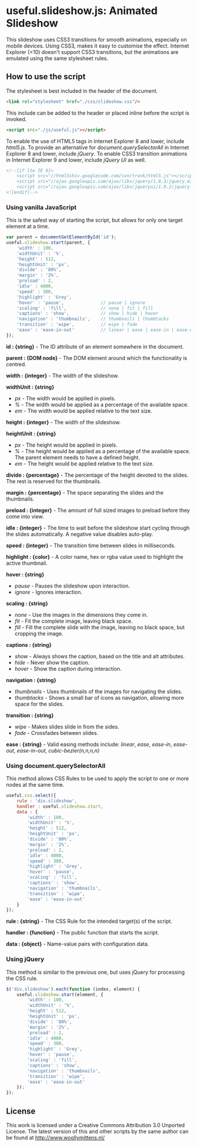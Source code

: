 # useful.slideshow.js: Animated Slideshow

This slideshow uses CSS3 transitions for smooth animations, especially on mobile devices. Using CSS3, makes it easy to customise the effect. Internet Explorer (<10) doesn't support CSS3 transitions, but the animations are emulated using the same stylesheet rules.

## How to use the script

The stylesheet is best included in the header of the document.

```html
<link rel="stylesheet" href="./css/slideshow.css"/>
```

This include can be added to the header or placed inline before the script is invoked.

```html
<script src="./js/useful.js"></script>
```

To enable the use of HTML5 tags in Internet Explorer 8 and lower, include *html5.js*. To provide an alternative for *document.querySelectorAll* in Internet Explorer 8 and lower, include *jQuery*. To enable CSS3 transition animations in Internet Explorer 9 and lower, include *jQuery UI* as well.

```html
<!--[if lte IE 9]>
	<script src="//html5shiv.googlecode.com/svn/trunk/html5.js"></script>
	<script src="//ajax.googleapis.com/ajax/libs/jquery/1.8.3/jquery.min.js"></script>
	<script src="//ajax.googleapis.com/ajax/libs/jqueryui/1.9.2/jquery-ui.min.js"></script>
<![endif]-->
```

### Using vanilla JavaScript

This is the safest way of starting the script, but allows for only one target element at a time.

```javascript
var parent = documentGetElementById('id');
useful.slideshow.start(parent, {
	'width' : 100,
	'widthUnit' : '%',
	'height' : 512,
	'heightUnit' : 'px',
	'divide' : '80%',
	'margin' : '2%',
	'preload' : 2,
	'idle' : 4000,
	'speed' : 300,
	'highlight' : 'Grey',
	'hover' : 'pause',				// pause | ignore
	'scaling' : 'fill', 			// none | fit | fill
	'captions' : 'show', 			// show | hide | hover
	'navigation' : 'thumbnails', 	// thumbnails | thumbtacks
	'transition' : 'wipe', 			// wipe | fade
	'ease' : 'ease-in-out' 			// linear | ease | ease-in | ease-out | ease-in-out | cubic-bezier(n,n,n,n)
});
```

**id : {string}** - The ID attribute of an element somewhere in the document.

**parent : {DOM node}** - The DOM element around which the functionality is centred.

**width : {integer}** - The width of the slideshow.

**widthUnit : {string}**
+ *px* - The width would be applied in pixels.
+ *%* - The width would be applied as a percentage of the available space.
+ *em* - The width would be applied relative to the text size.

**height : {integer}** - The width of the slideshow.

**heightUnit : {string}**
+ *px* - The height would be applied in pixels.
+ *%* - The height would be applied as a percentage of the available space. The parent element needs to have a defined height.
+ *em* - The height would be applied relative to the text size.

**divide : {percentage}** - The percentage of the height devoted to the slides. The rest is reserved for the thumbnails.

**margin : {percentage}** - The space separating the slides and the thumbnails.

**preload : {integer}** - The amount of full sized images to preload before they come into view.

**idle : {integer}** - The time to wait before the slideshow start cycling through the slides automatically. A negative value disables auto-play.

**speed : {integer}** - The transition time between slides in milliseconds.

**highlight : {color}** - A color name, hex or rgba value  used to highlight the active thumbnail.

**hover : {string}**
+ *pause* - Pauses the slideshow upon interaction.
+ *ignore* - Ignores interaction.

**scaling : {string}**
+ *none* - Use the images in the dimensions they come in.
+ *fit* - Fit the complete image, leaving black space.
+ *fill* - Fill the complete slide with the image, leaving no black space, but cropping the image.

**captions : {string}**
+ *show* - Always shows the caption, based on the title and alt attributes.
+ *hide* - Never show the caption.
+ *hover* - Show the caption during interaction.

**navigation : {string}**
+ *thumbnails* - Uses thumbnails of the images for navigating the slides.
+ *thumbtacks* - Shows a small bar of icons as navigation, allowing more space for the slides.

**transition : {string}**
+ *wipe* - Makes slides slide in from the sides.
+ *fade* - Crossfades between slides.

**ease : {string}** - Valid easing methods include: *linear*, *ease*, *ease-in*, *ease-out*, *ease-in-out*, *cubic-bezier(n,n,n,n)*

### Using document.querySelectorAll

This method allows CSS Rules to be used to apply the script to one or more nodes at the same time.

```javascript
useful.css.select({
	rule : 'div.slideshow',
	handler : useful.slideshow.start,
	data : {
		'width' : 100,
		'widthUnit' : '%',
		'height' : 512,
		'heightUnit' : 'px',
		'divide' : '80%',
		'margin' : '2%',
		'preload' : 2,
		'idle' : 4000,
		'speed' : 300,
		'highlight' : 'Grey',
		'hover' : 'pause',
		'scaling' : 'fill',
		'captions' : 'show',
		'navigation' : 'thumbnails',
		'transition' : 'wipe',
		'ease' : 'ease-in-out'
	}
});
```

**rule : {string}** - The CSS Rule for the intended target(s) of the script.

**handler : {function}** - The public function that starts the script.

**data : {object}** - Name-value pairs with configuration data.

### Using jQuery

This method is similar to the previous one, but uses jQuery for processing the CSS rule.

```javascript
$('div.slideshow').each(function (index, element) {
	useful.slideshow.start(element, {
		'width' : 100,
		'widthUnit' : '%',
		'height' : 512,
		'heightUnit' : 'px',
		'divide' : '80%',
		'margin' : '2%',
		'preload' : 2,
		'idle' : 4000,
		'speed' : 300,
		'highlight' : 'Grey',
		'hover' : 'pause',
		'scaling' : 'fill',
		'captions' : 'show',
		'navigation' : 'thumbnails',
		'transition' : 'wipe',
		'ease' : 'ease-in-out'
	});
});
```

## License
This work is licensed under a Creative Commons Attribution 3.0 Unported License. The latest version of this and other scripts by the same author can be found at http://www.woollymittens.nl/
